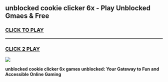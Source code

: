 
## unblocked cookie clicker 6x - Play Unblocked Gmaes & Free
<h3>
<a href="https://news.freeplayer.one?title=unblocked_cookie_clicker_6x&ref=16F">CLICK TO PLAY</a></h3>
<hr>

<h3>
<a href="https://news.freeplayer.one?title=unblocked_cookie_clicker_6x&ref=16F">CLICK 2 PLAY</a>
  
</h3>

<a href="https://news.freeplayer.one?title=unblocked_cookie_clicker_6x&ref=16F/"><img src="https://clearcache.store/games.png"></a>


**unblocked cookie clicker 6x games unblocked: Your Gateway to Fun and Accessible Online Gaming**
